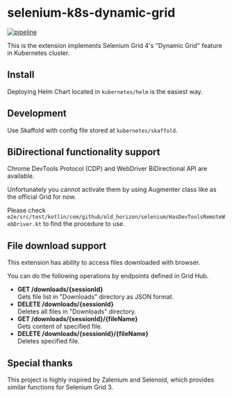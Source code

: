 # selenium-k8s-dynamic-grid

[![pipeline](https://github.com/old-horizon/selenium-k8s-dynamic-grid/actions/workflows/pipeline.yaml/badge.svg)](https://github.com/old-horizon/selenium-k8s-dynamic-grid/actions/workflows/pipeline.yaml)

This is the extension implements Selenium Grid 4's "Dynamic Grid" feature in Kubernetes cluster.

## Install

Deploying Helm Chart located in `kubernetes/helm` is the easiest way.

## Development

Use Skaffold with config file stored at `kubernetes/skaffold`.

## BiDirectional functionality support

Chrome DevTools Protocol (CDP) and WebDriver BiDirectional API are available.

Unfortunately you cannot activate them by using Augmenter class like as the official Grid for now.

Please check `e2e/src/test/kotlin/com/github/old_horizon/selenium/HasDevToolsRemoteWebDriver.kt` to find the procedure to use. 

## File download support

This extension has ability to access files downloaded with browser.

You can do the following operations by endpoints defined in Grid Hub.

* **GET /downloads/{sessionId}**  
Gets file list in "Downloads" directory as JSON format.
* **DELETE /downloads/{sessionId}**  
Deletes all files in "Downloads" directory.
* **GET /downloads/{sessionId}/{fileName}**  
Gets content of specified file.
* **DELETE /downloads/{sessionId}/{fileName}**  
Deletes specified file.

## Special thanks

This project is highly inspired by Zalenium and Selenoid, which provides similar functions for Selenium Grid 3.
